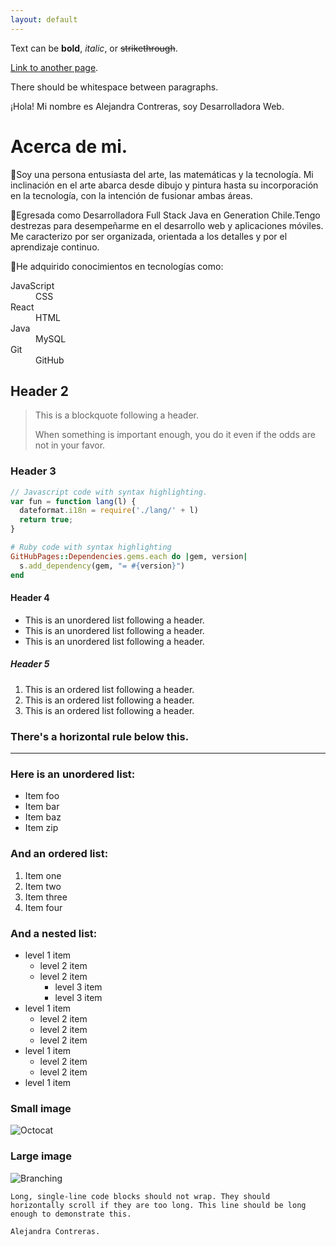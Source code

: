 ```yaml
---
layout: default
---
```


Text can be **bold**, _italic_, or ~~strikethrough~~.

[Link to another page](./another-page.html).

There should be whitespace between paragraphs.

¡Hola! Mi nombre es Alejandra Contreras, soy Desarrolladora Web. 

# Acerca de mi. 

🔹Soy una persona entusiasta del arte, las matemáticas y la tecnología. Mi inclinación en el arte abarca desde dibujo y pintura hasta su incorporación en la tecnología, con la intención de fusionar ambas áreas. 

🔹Egresada como Desarrolladora Full Stack Java en Generation Chile.Tengo destrezas para desempeñarme en el desarrollo web y aplicaciones móviles. 
Me caracterizo por ser organizada, orientada a los detalles y por el aprendizaje continuo. 

🔹He adquirido conocimientos en tecnologías como:     

<dl>
<dt>JavaScript</dt>
<dd>CSS</dd>
<dt>React</dt>
<dd>HTML</dd>
<dt>Java</dt>
<dd>MySQL</dd>
<dt>Git</dt>
<dd>GitHub</dd>
</dl>

## Header 2

> This is a blockquote following a header.
>
> When something is important enough, you do it even if the odds are not in your favor.

### Header 3

```js
// Javascript code with syntax highlighting.
var fun = function lang(l) {
  dateformat.i18n = require('./lang/' + l)
  return true;
}
```

```ruby
# Ruby code with syntax highlighting
GitHubPages::Dependencies.gems.each do |gem, version|
  s.add_dependency(gem, "= #{version}")
end
```

#### Header 4

*   This is an unordered list following a header.
*   This is an unordered list following a header.
*   This is an unordered list following a header.

##### Header 5

1.  This is an ordered list following a header.
2.  This is an ordered list following a header.
3.  This is an ordered list following a header.

### There's a horizontal rule below this.

* * *

### Here is an unordered list:

*   Item foo
*   Item bar
*   Item baz
*   Item zip

### And an ordered list:

1.  Item one
1.  Item two
1.  Item three
1.  Item four

### And a nested list:

- level 1 item
  - level 2 item
  - level 2 item
    - level 3 item
    - level 3 item
- level 1 item
  - level 2 item
  - level 2 item
  - level 2 item
- level 1 item
  - level 2 item
  - level 2 item
- level 1 item

### Small image

![Octocat](https://github.githubassets.com/images/icons/emoji/octocat.png)

### Large image

![Branching](https://guides.github.com/activities/hello-world/branching.png)


```
Long, single-line code blocks should not wrap. They should horizontally scroll if they are too long. This line should be long enough to demonstrate this.
```

```
Alejandra Contreras.
```

